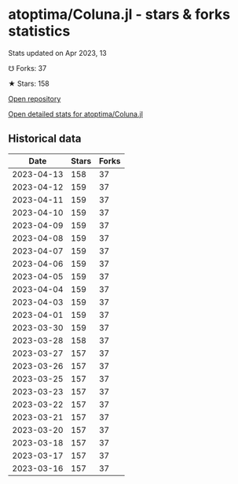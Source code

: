 # atoptima/Coluna.jl - stars & forks statistics

Stats updated on Apr 2023, 13

☋ Forks: 37

★ Stars: 158

[Open repository](https://github.com/atoptima/Coluna.jl)

[Open detailed stats for atoptima/Coluna.jl](https://reviewgithub.com/rep/atoptima/Coluna.jl)

## Historical data
| Date | Stars | Forks |
|------|-------|-------|
| 2023-04-13 | 158 | 37 | 
| 2023-04-12 | 159 | 37 | 
| 2023-04-11 | 159 | 37 | 
| 2023-04-10 | 159 | 37 | 
| 2023-04-09 | 159 | 37 | 
| 2023-04-08 | 159 | 37 | 
| 2023-04-07 | 159 | 37 | 
| 2023-04-06 | 159 | 37 | 
| 2023-04-05 | 159 | 37 | 
| 2023-04-04 | 159 | 37 | 
| 2023-04-03 | 159 | 37 | 
| 2023-04-01 | 159 | 37 | 
| 2023-03-30 | 159 | 37 | 
| 2023-03-28 | 158 | 37 | 
| 2023-03-27 | 157 | 37 | 
| 2023-03-26 | 157 | 37 | 
| 2023-03-25 | 157 | 37 | 
| 2023-03-23 | 157 | 37 | 
| 2023-03-22 | 157 | 37 | 
| 2023-03-21 | 157 | 37 | 
| 2023-03-20 | 157 | 37 | 
| 2023-03-18 | 157 | 37 | 
| 2023-03-17 | 157 | 37 | 
| 2023-03-16 | 157 | 37 | 

